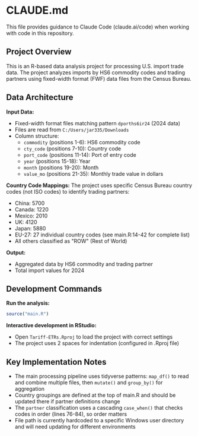 # CLAUDE.md

This file provides guidance to Claude Code (claude.ai/code) when working with code in this repository.

## Project Overview

This is an R-based data analysis project for processing U.S. import trade data. The project analyzes imports by HS6 commodity codes and trading partners using fixed-width format (FWF) data files from the Census Bureau.

## Data Architecture

**Input Data:**
- Fixed-width format files matching pattern `dporths6ir24` (2024 data)
- Files are read from `C:/Users/jar335/Downloads`
- Column structure:
  - `commodity` (positions 1-6): HS6 commodity code
  - `cty_code` (positions 7-10): Country code
  - `port_code` (positions 11-14): Port of entry code
  - `year` (positions 15-18): Year
  - `month` (positions 19-20): Month
  - `value_mo` (positions 21-35): Monthly trade value in dollars

**Country Code Mappings:**
The project uses specific Census Bureau country codes (not ISO codes) to identify trading partners:
- China: 5700
- Canada: 1220
- Mexico: 2010
- UK: 4120
- Japan: 5880
- EU-27: 27 individual country codes (see main.R:14-42 for complete list)
- All others classified as "ROW" (Rest of World)

**Output:**
- Aggregated data by HS6 commodity and trading partner
- Total import values for 2024

## Development Commands

**Run the analysis:**
```r
source("main.R")
```

**Interactive development in RStudio:**
- Open `Tariff-ETRs.Rproj` to load the project with correct settings
- The project uses 2 spaces for indentation (configured in .Rproj file)

## Key Implementation Notes

- The main processing pipeline uses tidyverse patterns: `map_df()` to read and combine multiple files, then `mutate()` and `group_by()` for aggregation
- Country groupings are defined at the top of main.R and should be updated there if partner definitions change
- The `partner` classification uses a cascading `case_when()` that checks codes in order (lines 76-84), so order matters
- File path is currently hardcoded to a specific Windows user directory and will need updating for different environments

